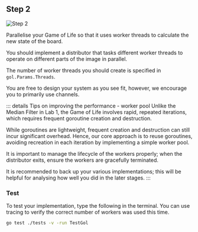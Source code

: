 <!--@include: index.md-->
#

## Step 2

![Step 2](/assets/cw_diagrams-Parallel_2.png)

Parallelise your Game of Life so that it uses worker threads to calculate the new state of the board.

You should implement a distributor that tasks different worker threads to operate on different parts of the image in parallel.

The number of worker threads you should create is specified in `gol.Params.Threads`.

You are free to design your system as you see fit, however, we encourage you to primarily use channels.

::: details Tips on improving the performance - worker pool
Unlike the Median Filter in Lab 1, the Game of Life involves rapid, repeated iterations, which requires frequent goroutine creation and destruction.

While goroutines are lightweight, frequent creation and destruction can still incur significant overhead. Hence, our core approach is to reuse goroutines, avoiding recreation in each iteration by implementing a simple worker pool.

<!-- We can abstract the design of the worker pool into four components: distributor, workers (goroutine), tasks (input) and results (output).

Workers are initialised ahead of computation and run continuously, processing tasks from the task channel and sending results back to the result channel.
The distributor is responsible for assigning tasks to workers and collecting results for each iteration. -->

It is important to manage the lifecycle of the workers properly; when the distributor exits, ensure the workers are gracefully terminated.

It is recommended to back up your various implementations; this will be helpful for analysing how well you did in the later stages.
:::

### Test

To test your implementation, type the following in the terminal.
You can use tracing to verify the correct number of workers was used this time.

``` bash
go test ./tests -v -run TestGol
```
